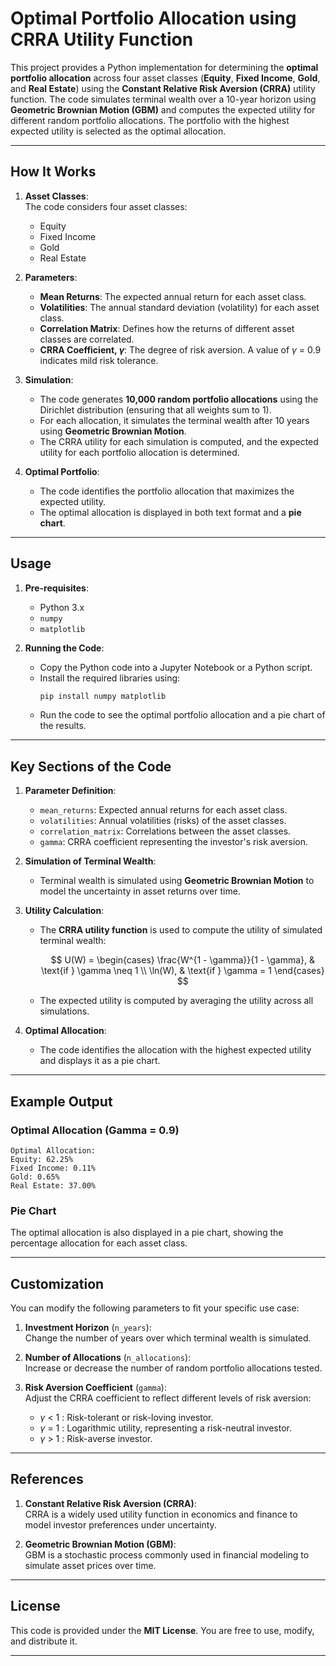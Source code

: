 
# **Optimal Portfolio Allocation using CRRA Utility Function**

This project provides a Python implementation for determining the **optimal portfolio allocation** across four asset classes (**Equity**, **Fixed Income**, **Gold**, and **Real Estate**) using the **Constant Relative Risk Aversion (CRRA)** utility function. The code simulates terminal wealth over a 10-year horizon using **Geometric Brownian Motion (GBM)** and computes the expected utility for different random portfolio allocations. The portfolio with the highest expected utility is selected as the optimal allocation.

---

## **How It Works**

1. **Asset Classes**:  
   The code considers four asset classes:
   - Equity
   - Fixed Income
   - Gold
   - Real Estate

2. **Parameters**:
   - **Mean Returns**: The expected annual return for each asset class.
   - **Volatilities**: The annual standard deviation (volatility) for each asset class.
   - **Correlation Matrix**: Defines how the returns of different asset classes are correlated.
   - **CRRA Coefficient, $\gamma$**: The degree of risk aversion. A value of $\gamma$ = 0.9 indicates mild risk tolerance.

3. **Simulation**:
   - The code generates **10,000 random portfolio allocations** using the Dirichlet distribution (ensuring that all weights sum to 1).
   - For each allocation, it simulates the terminal wealth after 10 years using **Geometric Brownian Motion**.
   - The CRRA utility for each simulation is computed, and the expected utility for each portfolio allocation is determined.

4. **Optimal Portfolio**:
   - The code identifies the portfolio allocation that maximizes the expected utility.
   - The optimal allocation is displayed in both text format and a **pie chart**.

---

## **Usage**

1. **Pre-requisites**:
   - Python 3.x
   - `numpy`
   - `matplotlib`

2. **Running the Code**:
   - Copy the Python code into a Jupyter Notebook or a Python script.
   - Install the required libraries using:
     ```bash
     pip install numpy matplotlib
     ```
   - Run the code to see the optimal portfolio allocation and a pie chart of the results.

---

## **Key Sections of the Code**

1. **Parameter Definition**:
   - `mean_returns`: Expected annual returns for each asset class.
   - `volatilities`: Annual volatilities (risks) of the asset classes.
   - `correlation_matrix`: Correlations between the asset classes.
   - `gamma`: CRRA coefficient representing the investor's risk aversion.

2. **Simulation of Terminal Wealth**:
   - Terminal wealth is simulated using **Geometric Brownian Motion** to model the uncertainty in asset returns over time.

3. **Utility Calculation**:
   - The **CRRA utility function** is used to compute the utility of simulated terminal wealth:

     $$
     U(W) = 
        \begin{cases} 
        \frac{W^{1 - \gamma}}{1 - \gamma}, & \text{if } \gamma \neq 1 \\
        \ln(W), & \text{if } \gamma = 1
        \end{cases}
    $$

   - The expected utility is computed by averaging the utility across all simulations.

4. **Optimal Allocation**:
   - The code identifies the allocation with the highest expected utility and displays it as a pie chart.

---

## **Example Output**

### **Optimal Allocation (Gamma = 0.9)**

```text
Optimal Allocation:
Equity: 62.25%
Fixed Income: 0.11%
Gold: 0.65%
Real Estate: 37.00%
```

### **Pie Chart**

The optimal allocation is also displayed in a pie chart, showing the percentage allocation for each asset class.

---

## **Customization**

You can modify the following parameters to fit your specific use case:

1. **Investment Horizon** (`n_years`):  
   Change the number of years over which terminal wealth is simulated.
   
2. **Number of Allocations** (`n_allocations`):  
   Increase or decrease the number of random portfolio allocations tested.

3. **Risk Aversion Coefficient** (`gamma`):  
   Adjust the CRRA coefficient to reflect different levels of risk aversion:
   - $\gamma$ < 1 : Risk-tolerant or risk-loving investor.
   - $\gamma$ = 1 : Logarithmic utility, representing a risk-neutral investor.
   - $\gamma$ > 1 : Risk-averse investor.

---

## **References**

1. **Constant Relative Risk Aversion (CRRA)**:  
   CRRA is a widely used utility function in economics and finance to model investor preferences under uncertainty.

2. **Geometric Brownian Motion (GBM)**:  
   GBM is a stochastic process commonly used in financial modeling to simulate asset prices over time.

---

## **License**

This code is provided under the **MIT License**. You are free to use, modify, and distribute it.

---
